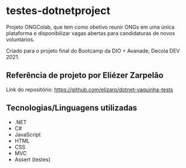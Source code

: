 # testes-dotnetproject
Projeto ONGColab, que tem como obetivo reunir ONGs em uma única plataforma e disponibilizar vagas abertas para candidaturas de novos voluntários. 

Criado para o projeto final do Bootcamp da DIO + Avanade, Decola DEV 2021.

## Referência de projeto por Eliézer Zarpelão
Link do repositório: https://github.com/elizarp/dotnet-vaquinha-tests

## Tecnologias/Linguagens utilizadas
* .NET
* C#
* JavaScript
* HTML
* CSS
* MVC
* Assert (testes)